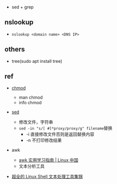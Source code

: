 

+ sed + grep

## nslookup
+ `nslookup <domain name> <DNS IP>`

## others
+ tree(sudo apt install tree)

## ref

+ [chmod](http://www.gnu.org/software/coreutils/manual/html_node/chmod-invocation.html)
    + man chmod
    + info chmod

+ [sed](https://zhuanlan.zhihu.com/p/145661854)
    + 修改文件，字符串
    + `sed -in "s/[ #]*proxy/proxy/g" filename`替换
        + -i 直接修改文件否则是返回替换内容
        + -n 不打印修改结果

+ awk
    + [awk 实用学习指南 | Linux 中国](https://zhuanlan.zhihu.com/p/261886766)
    + 文本分析工具


+ [超全的 Linux Shell 文本处理工具集锦](https://zhuanlan.zhihu.com/p/265869157)